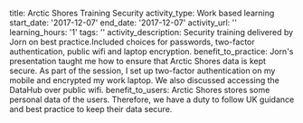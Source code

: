 title: Arctic Shores Training Security
activity_type: Work based learning
start_date: '2017-12-07'
end_date: '2017-12-07'
activity_url: ''
learning_hours: '1'
tags: ''
activity_description: Security training delivered by Jorn on best practice.Included
  choices for passwords, two-factor authentication, public wifi and laptop encryption.
benefit_to_practice: Jorn's presentation taught me how to ensure that Arctic Shores
  data is kept secure. As part of the session, I set up two-factor authentication
  on my mobile and encrypted my work laptop. We also discussed accessing the DataHub
  over public wifi.
benefit_to_users: Arctic Shores stores some personal data of the users. Therefore,
  we have a duty to follow UK guidance and best practice to keep their data secure.
